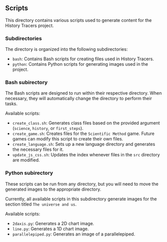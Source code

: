 ## Scripts

This directory contains various scripts used to generate content for the History Tracers project.

### Subdirectories

The directory is organized into the following subdirectories:

-  `bash`: Contains Bash scripts for creating files used in History Tracers.
-  `python`: Contains Python scripts for generating images used in the project.

### Bash subirectory

The Bash scripts are designed to run within their respective directory. When necessary, they will automatically change the directory to perform their tasks.

Available scripts:

-  `create_class.sh`: Generates class files based on the provided argument (`science`, `history`, or `first_steps`). 
-  `create_game.sh`: Creates files for the  `Scientific Method` game. Future games can modify this script to create their own files.
-  `create_language.sh`: Sets up a new language directory and generates the necessary files for it.
-  `update_js_css.sh`: Updates the index whenever files in the `src` directory are modified.

### Python subirectory

These scripts can be run from any directory, but you will need to move the generated images to the appropriate directory.

Currently, all available scripts in this subdirectory generate images for the section titled `The universe and us`.

Available scripts:

-  `2daxis.py`: Generates a 2D chart image.
-  `line.py`: Generates a 1D chart image.
-  `parallelepiped.py`: Generates an image of a parallelepiped.

